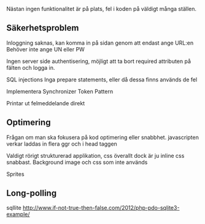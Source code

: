 Nästan ingen funktionalitet är på plats, fel i koden på väldigt många ställen. 


Säkerhetsproblem
-----------------------
Inloggning saknas, kan komma in på sidan genom att endast ange URL:en
Behöver inte ange UN eller PW

Ingen server side authentisering, möjligt att ta bort required attributen på fälten och logga in. 

SQL injections 
Inga prepare statements, eller då dessa finns används de fel

Implementera
Synchronizer Token Pattern

Printar ut felmeddelande direkt

Optimering
------------------------
Frågan om man ska fokusera på kod optimering eller snabbhet. 
javascripten verkar laddas in flera ggr och i head taggen

Valdigt rörigt strukturerad applikation, css överallt dock är ju inline css snabbast.
Background image och css som inte används

Sprites

Long-polling
-------------------------



sqllite
http://www.if-not-true-then-false.com/2012/php-pdo-sqlite3-example/